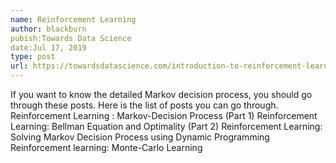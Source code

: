 ```yaml
---
name: Reinforcement Learning
author: blackburn
pubish:Towards Data Science
date:Jul 17, 2019
type: post
url: https://towardsdatascience.com/introduction-to-reinforcement-learning-markov-decision-process-44c533ebf8da
---
```


If you want to know the detailed Markov decision process, you should go through these posts.
Here is the list of posts you can go through.
Reinforcement Learning : Markov-Decision Process (Part 1)
Reinforcement Learning: Bellman Equation and Optimality (Part 2)
Reinforcement Learning: Solving Markov Decision Process using Dynamic Programming
Reinforcement learning: Monte-Carlo Learning
